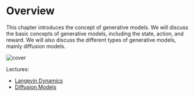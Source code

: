 # Overview

This chapter introduces the concept of generative models. We will discuss the basic concepts of generative models, including the state, action, and reward. We will also discuss the different types of generative models, mainly diffusion models.

![cover](generative.assets/will_smith.gif)

Lectures:

- [Langevin Dynamics](./langevin_dynamics.md)
- [Diffusion Models](./ddpm.md)